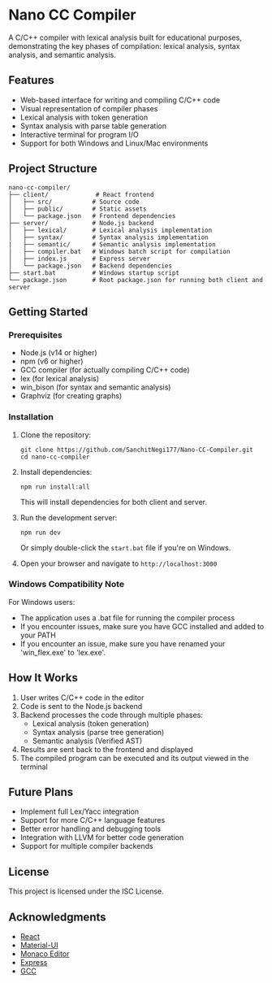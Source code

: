 # Nano CC Compiler

A C/C++ compiler with lexical analysis built for educational purposes, demonstrating the key phases of compilation: lexical analysis, syntax analysis, and semantic analysis.

## Features

- Web-based interface for writing and compiling C/C++ code
- Visual representation of compiler phases
- Lexical analysis with token generation
- Syntax analysis with parse table generation
- Interactive terminal for program I/O
- Support for both Windows and Linux/Mac environments

## Project Structure

```
nano-cc-compiler/
├── client/             # React frontend
│   ├── src/           # Source code
│   ├── public/        # Static assets
│   └── package.json   # Frontend dependencies
├── server/            # Node.js backend
│   ├── lexical/       # Lexical analysis implementation
│   ├── syntax/        # Syntax analysis implementation
|   ├── semantic/      # Semantic analysis implementation
│   ├── compiler.bat   # Windows batch script for compilation
│   ├── index.js       # Express server
│   └── package.json   # Backend dependencies
├── start.bat          # Windows startup script
└── package.json       # Root package.json for running both client and server
```

## Getting Started

### Prerequisites

- Node.js (v14 or higher)
- npm (v6 or higher)
- GCC compiler (for actually compiling C/C++ code)
- lex (for lexical analysis)
- win_bison (for syntax and semantic analysis)
- Graphviz (for creating graphs)

### Installation

1. Clone the repository:
   ```
   git clone https://github.com/SanchitNegi177/Nano-CC-Compiler.git
   cd nano-cc-compiler
   ```

2. Install dependencies:
   ```
   npm run install:all
   ```
   This will install dependencies for both client and server.

3. Run the development server:
   ```
   npm run dev
   ```
   Or simply double-click the `start.bat` file if you're on Windows.

4. Open your browser and navigate to `http://localhost:3000`

### Windows Compatibility Note

For Windows users:
- The application uses a .bat file for running the compiler process
- If you encounter issues, make sure you have GCC installed and added to your PATH
- If you encounter an issue, make sure you have renamed your 'win_flex.exe' to 'lex.exe'. 

## How It Works

1. User writes C/C++ code in the editor
2. Code is sent to the Node.js backend
3. Backend processes the code through multiple phases:
   - Lexical analysis (token generation)
   - Syntax analysis (parse tree generation)
   - Semantic analysis (Verified AST)
4. Results are sent back to the frontend and displayed
5. The compiled program can be executed and its output viewed in the terminal

## Future Plans

- Implement full Lex/Yacc integration
- Support for more C/C++ language features
- Better error handling and debugging tools
- Integration with LLVM for better code generation
- Support for multiple compiler backends

## License

This project is licensed under the ISC License.

## Acknowledgments

- [React](https://reactjs.org/)
- [Material-UI](https://mui.com/)
- [Monaco Editor](https://microsoft.github.io/monaco-editor/)
- [Express](https://expressjs.com/)
- [GCC](https://gcc.gnu.org/) 
